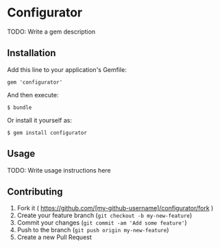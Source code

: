 # Configurator

TODO: Write a gem description

## Installation

Add this line to your application's Gemfile:

    gem 'configurator'

And then execute:

    $ bundle

Or install it yourself as:

    $ gem install configurator

## Usage

TODO: Write usage instructions here

## Contributing

1. Fork it ( https://github.com/[my-github-username]/configurator/fork )
2. Create your feature branch (`git checkout -b my-new-feature`)
3. Commit your changes (`git commit -am 'Add some feature'`)
4. Push to the branch (`git push origin my-new-feature`)
5. Create a new Pull Request
